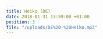 ```yaml
---
title: Heiko (DE)
date: 2018-01-31 13:59:00 +01:00
position: 3
file: "/uploads/DE%20-%20Heiko.mp3"
---
```


